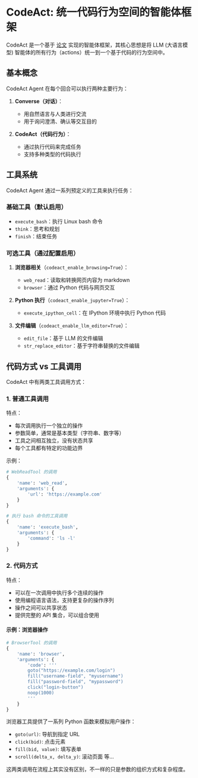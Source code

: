 # CodeAct: 统一代码行为空间的智能体框架

CodeAct 是一个基于 [论文](https://arxiv.org/abs/2402.01030) 实现的智能体框架，其核心思想是将 LLM (大语言模型) 智能体的所有行为（actions）统一到一个基于代码的行为空间中。

## 基本概念

CodeAct Agent 在每个回合可以执行两种主要行为：

1. **Converse（对话）**：
   - 用自然语言与人类进行交流
   - 用于询问澄清、确认等交互目的

2. **CodeAct（代码行为）**：
   - 通过执行代码来完成任务
   - 支持多种类型的代码执行

## 工具系统

CodeAct Agent 通过一系列预定义的工具来执行任务：

### 基础工具（默认启用）
- `execute_bash`：执行 Linux bash 命令
- `think`：思考和规划
- `finish`：结束任务

### 可选工具（通过配置启用）

1. **浏览器相关**（`codeact_enable_browsing=True`）：
   - `web_read`：读取和转换网页内容为 markdown
   - `browser`：通过 Python 代码与网页交互

2. **Python 执行**（`codeact_enable_jupyter=True`）：
   - `execute_ipython_cell`：在 IPython 环境中执行 Python 代码

3. **文件编辑**（`codeact_enable_llm_editor=True`）：
   - `edit_file`：基于 LLM 的文件编辑
   - `str_replace_editor`：基于字符串替换的文件编辑

## 代码方式 vs 工具调用

CodeAct 中有两类工具调用方式：

### 1. 普通工具调用

特点：
- 每次调用执行一个独立的操作
- 参数简单，通常是基本类型（字符串、数字等）
- 工具之间相互独立，没有状态共享
- 每个工具都有特定的功能边界

示例：
```python
# WebReadTool 的调用
{
    'name': 'web_read',
    'arguments': {
        'url': 'https://example.com'
    }
}

# 执行 bash 命令的工具调用
{
    'name': 'execute_bash',
    'arguments': {
        'command': 'ls -l'
    }
}
```

### 2. 代码方式

特点：
- 可以在一次调用中执行多个连续的操作
- 使用编程语言语法，支持更复杂的操作序列
- 操作之间可以共享状态
- 提供完整的 API 集合，可以组合使用

#### 示例：浏览器操作

```python
# BrowserTool 的调用
{
    'name': 'browser',
    'arguments': {
        'code': '''
        goto("https://example.com/login")
        fill("username-field", "myusername")
        fill("password-field", "mypassword")
        click("login-button")
        noop(1000)
        '''
    }
}
```

浏览器工具提供了一系列 Python 函数来模拟用户操作：
- `goto(url)`: 导航到指定 URL
- `click(bid)`: 点击元素
- `fill(bid, value)`: 填写表单
- `scroll(delta_x, delta_y)`: 滚动页面
等...

这两类调用在流程上其实没有区别，不一样的只是参数的组织方式和复杂程度。